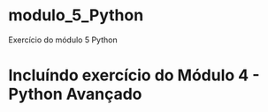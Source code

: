 # modulo_5_Python
Exercício do módulo 5 Python

# Incluíndo exercício do Módulo 4 - Python Avançado
